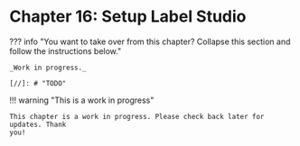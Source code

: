 # Chapter 16: Setup Label Studio

??? info "You want to take over from this chapter? Collapse this section and follow the instructions below."

    _Work in progress._

    [//]: # "TODO"

!!! warning "This is a work in progress"

    This chapter is a work in progress. Please check back later for updates. Thank
    you!

